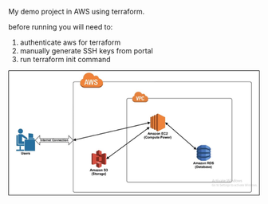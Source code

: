 My demo project in AWS using terraform.

before running you will need to:
1. authenticate aws for terraform
2. manually generate SSH keys from portal
3. run terraform init command


![This is an image](/Picture.png)
